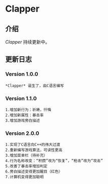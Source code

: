 # Clapper

## 介绍
_Clapper_ 持续更新中。

## 更新日志
### Version 1.0.0
    *Clapper* 诞生了，由C语言编写

### Version 1.1.0
    1.增加新行为：祈祷，忏悔
    2.增加新属性：暴击率
    3.增加游戏旁白描述

### Version 2.0.0
    1.实现了C语言向C++的伟大过渡
    2.重新编写游戏算法，可读性更高
    3.增加菜单栏（待补充）
    4.行为名称改变：“积攒”改为“恢复”，“枪击”改为“攻击”
    5.改善了暴击率增加判定
    6.旁白描述变得更加醒目（红色）
    7.计算机变得更加聪明


